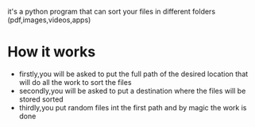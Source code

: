 <p>it's a python program that can sort your files in different folders (pdf,images,videos,apps)</p>
<h1>How it works</h1>
<ul>
    <li>firstly,you will be asked to  put the full path of the desired location that will do all the work to sort the files</li>
    <li>secondly,you will be asked to put a destination where the files will be stored sorted</li>
    <li>thirdly,you put random files int the first path and by magic the work is done</li>
</ul>